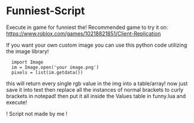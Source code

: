 # Funniest-Script

Execute in game for funniest the!
Recommended game to try it on: https://www.roblox.com/games/10218821851/Client-Replication


If you want your own custom image you can use this python code utilizing the image library!

```
  import Image
  im = Image.open('your image.png') 
  pixels = list(im.getdata())
```
this will return every single rgb value in the img into a table/array!
now just save it into text then replace all the instances of normal brackets to curly brackets in notepad! 
then put it all inside the Values table in funny.lua and execute!

! Script not made by me !
